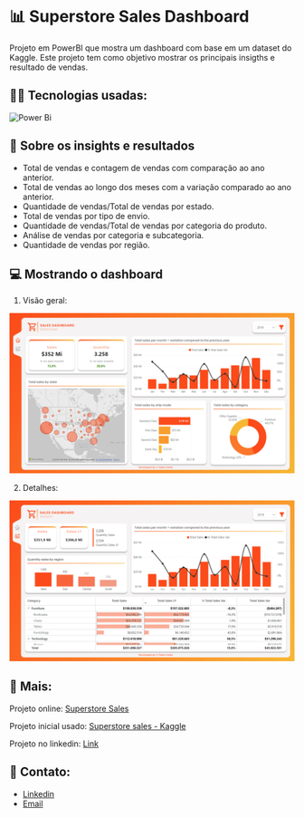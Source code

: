 
# 📊 Superstore Sales Dashboard

Projeto em PowerBI que mostra um dashboard com base em um dataset do Kaggle. Este projeto tem como objetivo mostrar os principais insigths e resultado de vendas.

## 🧑‍💻 Tecnologias usadas:

![Power Bi](https://img.shields.io/badge/power_bi-F2C811?style=for-the-badge&logo=powerbi&logoColor=black)

## 🎯 Sobre os insights e resultados


* Total de vendas e contagem de vendas com comparação ao ano anterior.
* Total de vendas ao longo dos meses com a variação comparado ao ano anterior.
* Quantidade de vendas/Total de vendas por estado.
* Total de vendas por tipo de envio.
* Quantidade de vendas/Total de vendas por categoria do produto.
* Análise de vendas por categoria e subcategoria.
* Quantidade de vendas por região.

## 💻 Mostrando o dashboard

  1. Visão geral:
  <img src="visao-geral.png">

  2. Detalhes:
  <img src="details.png">

## 🎲 Mais:

Projeto online: [Superstore Sales](https://app.powerbi.com/view?r=eyJrIjoiOWM5YWEyNDgtNzIzYi00ZjA4LTk0OGUtYmJjYmE1YTBmNWZmIiwidCI6ImUyOTI3YmMyLTg2MmMtNGRiZS1iMmZiLTk5Y2QzMGQ4Y2YyYiJ9)

Projeto inicial usado: [Superstore sales - Kaggle](https://www.kaggle.com/datasets/rohitsahoo/sales-forecasting)

Projeto no linkedin: [Link]()

## 📱 Contato:

* [Linkedin](https://www.linkedin.com/in/pedrosaito1/)
* [Email](mailto:contato.pedrosaito@gmail.com)

    




